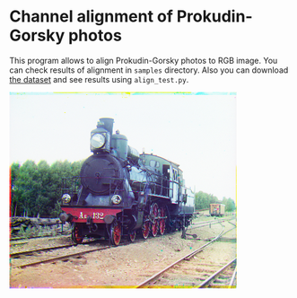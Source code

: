 # Channel alignment of Prokudin-Gorsky photos

This program allows to align Prokudin-Gorsky photos to RGB image. You can check results of alignment in `samples`
directory. Also you can download [the dataset](https://goo.gl/YoLf1j) and see results using `align_test.py`.

![](https://github.com/MovElb/CV-projects/blob/master/channel_align/train.png) 
